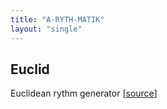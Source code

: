 ```yaml
---
title: "A-RYTH-MATIK"
layout: "single"
---
```


## Euclid

Euclidean rythm generator [[source](https://github.com/modulove/A-RYTH-MATIK/tree/main/Firmware/ARYTHMATIK_Euclid)]



